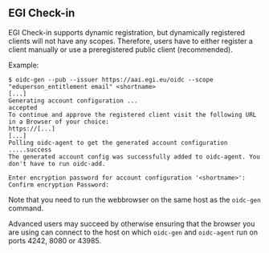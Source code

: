 ## EGI Check-in

EGI Check-in supports dynamic registration, but dynamically registered clients will not have any scopes. Therefore,
users have to either register a client manually or use a preregistered public client (recommended).

Example:

```
$ oidc-gen --pub --issuer https://aai.egi.eu/oidc --scope "eduperson_entitlement email" <shortname>
[...]
Generating account configuration ...
accepted
To continue and approve the registered client visit the following URL in a Browser of your choice:
https://[...]
[...]
Polling oidc-agent to get the generated account configuration .....success
The generated account config was successfully added to oidc-agent. You don't have to run oidc-add.

Enter encryption password for account configuration '<shortname>':
Confirm encryption Password:
```

Note that you need to run the webbrowser on the same host as the
`oidc-gen` command.

Advanced users may succeed by otherwise ensuring that the browser you are using can connect to the host on
which `oidc-gen` and `oidc-agent` run on ports 4242, 8080 or 43985.

<!--This only happens once a year with EGI-->
<!--### Advanced options-->
<!--If you register a client manually you have the option to disable 'Refresh tokens-->
<!--for this client are reused'. If you disable this option each refresh token can-->
<!--  only be used once. Therefore, a new refresh token will be issued after each-->
<!--  refresh flow (whenever a new access token is issued). When the refresh token-->
<!--  changes oidc-agent has to update the client configuration file and therefore-->
<!--  needs the encryption password. Because with rotating refresh tokens, this will-->
<!--  happen quite often it is recommended to allow oidc-agent to keep the password-->
<!--  in memory by specifying the `--pw-store` option when loading the account-->
<!--  configuration with `oidc-add`. -->
